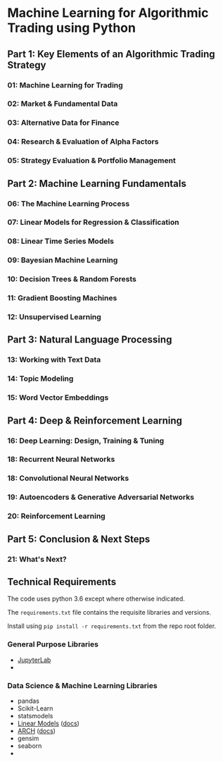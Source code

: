 # Machine Learning for Algorithmic Trading using Python

## Part 1: Key Elements of an Algorithmic Trading Strategy

### 01: Machine Learning for Trading
### 02: Market & Fundamental Data
### 03: Alternative Data for Finance
### 04: Research & Evaluation of Alpha Factors
### 05: Strategy Evaluation & Portfolio Management

## Part 2: Machine Learning Fundamentals

### 06: The Machine Learning Process
### 07: Linear Models for Regression & Classification
### 08: Linear Time Series Models
### 09: Bayesian Machine Learning
### 10: Decision Trees & Random Forests
### 11: Gradient Boosting Machines
### 12: Unsupervised Learning

## Part 3: Natural Language Processing

### 13:	Working with Text Data
### 14:	Topic Modeling
### 15:	Word Vector Embeddings

## Part 4: Deep & Reinforcement Learning

### 16:	Deep Learning: Design, Training & Tuning
### 18:	Recurrent Neural Networks
### 18:	Convolutional Neural Networks
### 19:	Autoencoders & Generative Adversarial Networks
### 20:	Reinforcement Learning

## Part 5: Conclusion & Next Steps

### 21:	What's Next?

## Technical Requirements

The code uses python 3.6 except where otherwise indicated.

The `requirements.txt` file contains the requisite libraries and versions.

Install using `pip install -r requirements.txt` from the repo root folder.

### General Purpose Libraries

- [JupyterLab](https://github.com/jupyterlab/jupyterlab)
-

### Data Science & Machine Learning Libraries


- pandas
- Scikit-Learn
- statsmodels
- [Linear Models](https://github.com/bashtage/linearmodels) ([docs](https://bashtage.github.io/linearmodels/doc))
- [ARCH](https://github.com/bashtage/arch) ([docs](http://bashtage.github.io/arch/doc/index.html))
- gensim
- seaborn
-

